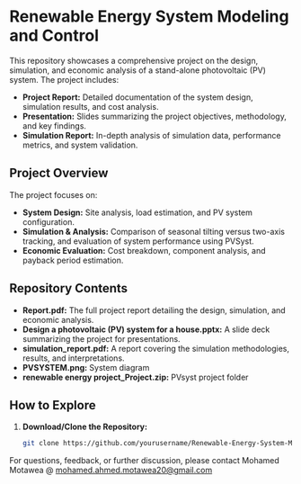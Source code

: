 # Renewable Energy System Modeling and Control

This repository showcases a comprehensive project on the design, simulation, and economic analysis of a stand-alone photovoltaic (PV) system. The project includes:

- **Project Report:** Detailed documentation of the system design, simulation results, and cost analysis.
- **Presentation:** Slides summarizing the project objectives, methodology, and key findings.
- **Simulation Report:** In-depth analysis of simulation data, performance metrics, and system validation.

## Project Overview

The project focuses on:
- **System Design:** Site analysis, load estimation, and PV system configuration.
- **Simulation & Analysis:** Comparison of seasonal tilting versus two-axis tracking, and evaluation of system performance using PVSyst.
- **Economic Evaluation:** Cost breakdown, component analysis, and payback period estimation.

## Repository Contents

- **Report.pdf:** The full project report detailing the design, simulation, and economic analysis.
- **Design a photovoltaic (PV) system for a house.pptx:** A slide deck summarizing the project for presentations.
- **simulation_report.pdf:** A report covering the simulation methodologies, results, and interpretations.
- **PVSYSTEM.png:** System diagram
- **renewable energy project_Project.zip:** PVsyst project folder

## How to Explore

1. **Download/Clone the Repository:**
   ```bash
   git clone https://github.com/yourusername/Renewable-Energy-System-Modeling-and-Control.git

For questions, feedback, or further discussion, please contact Mohamed Motawea @ mohamed.ahmed.motawea20@gmail.com
